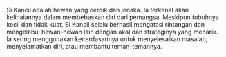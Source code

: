 Si Kancil adalah hewan yang cerdik dan jenaka. Ia terkenal akan kelihaiannya dalam membebaskan diri dari pemangsa. Meskipun tubuhnya kecil dan tidak kuat, Si Kancil selalu berhasil mengatasi rintangan dan mengelabui hewan-hewan lain dengan akal dan strateginya yang menarik. Ia sering menggunakan kecerdasannya untuk menyelesaikan masalah, menyelamatkan diri, atau membantu teman-temannya.
